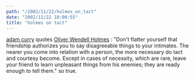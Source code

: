 ```yaml
---
path: "/2002/11/22/holmes_on_tact" 
date: "2002/11/22 10:00:55" 
title: "holmes on tact" 
---
```

<p><a href="http://live.curry.com/2002/11/21.html#a2637">adam curry</a> quotes <a href="http://www.quotationspage.com/quotes.php3?author=Oliver+Wendell+Holmes">Oliver Wendell Holmes</a> : "Don't flatter yourself that friendship authorizes you to say disagreeable things to your intimates. The nearer you come into relation with a person, the more necessary do tact and courtesy become. Except in cases of necessity, which are rare, leave your friend to learn unpleasant things from his enemies; they are ready enough to tell them." so true.</p>